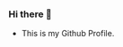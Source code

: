 ### Hi there 👋

<!--
**hardik0899/hardik0899** is a ✨ _special_ ✨ repository because its `README.md` (this file) appears on your GitHub profile.
-->

- This is my Github Profile.
